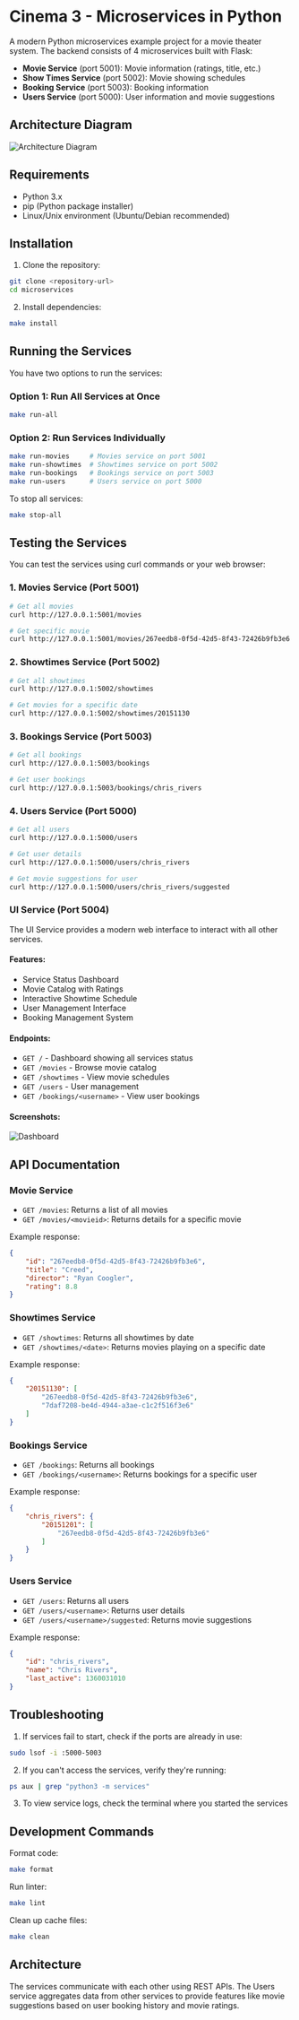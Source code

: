 # Cinema 3 - Microservices in Python

A modern Python microservices example project for a movie theater system. The backend consists of 4 microservices built with Flask:

* **Movie Service** (port 5001): Movie information (ratings, title, etc.)
* **Show Times Service** (port 5002): Movie showing schedules
* **Booking Service** (port 5003): Booking information
* **Users Service** (port 5000): User information and movie suggestions

## Architecture Diagram
![Architecture Diagram](diagram.png)

## Requirements

* Python 3.x
* pip (Python package installer)
* Linux/Unix environment (Ubuntu/Debian recommended)

## Installation

1. Clone the repository:
```bash
git clone <repository-url>
cd microservices
```

2. Install dependencies:
```bash
make install
```

## Running the Services

You have two options to run the services:

### Option 1: Run All Services at Once
```bash
make run-all
```

### Option 2: Run Services Individually
```bash
make run-movies     # Movies service on port 5001
make run-showtimes  # Showtimes service on port 5002
make run-bookings   # Bookings service on port 5003
make run-users      # Users service on port 5000
```

To stop all services:
```bash
make stop-all
```

## Testing the Services

You can test the services using curl commands or your web browser:

### 1. Movies Service (Port 5001)
```bash
# Get all movies
curl http://127.0.0.1:5001/movies

# Get specific movie
curl http://127.0.0.1:5001/movies/267eedb8-0f5d-42d5-8f43-72426b9fb3e6
```

### 2. Showtimes Service (Port 5002)
```bash
# Get all showtimes
curl http://127.0.0.1:5002/showtimes

# Get movies for a specific date
curl http://127.0.0.1:5002/showtimes/20151130
```

### 3. Bookings Service (Port 5003)
```bash
# Get all bookings
curl http://127.0.0.1:5003/bookings

# Get user bookings
curl http://127.0.0.1:5003/bookings/chris_rivers
```

### 4. Users Service (Port 5000)
```bash
# Get all users
curl http://127.0.0.1:5000/users

# Get user details
curl http://127.0.0.1:5000/users/chris_rivers

# Get movie suggestions for user
curl http://127.0.0.1:5000/users/chris_rivers/suggested
```

### UI Service (Port 5004)
The UI Service provides a modern web interface to interact with all other services.

#### Features:
- Service Status Dashboard
- Movie Catalog with Ratings
- Interactive Showtime Schedule
- User Management Interface
- Booking Management System

#### Endpoints:
- `GET /` - Dashboard showing all services status
- `GET /movies` - Browse movie catalog
- `GET /showtimes` - View movie schedules
- `GET /users` - User management
- `GET /bookings/<username>` - View user bookings

#### Screenshots:
![Dashboard](screenshots/dashboard.png)

## API Documentation

### Movie Service
- `GET /movies`: Returns a list of all movies
- `GET /movies/<movieid>`: Returns details for a specific movie

Example response:
```json
{
    "id": "267eedb8-0f5d-42d5-8f43-72426b9fb3e6",
    "title": "Creed",
    "director": "Ryan Coogler",
    "rating": 8.8
}
```

### Showtimes Service
- `GET /showtimes`: Returns all showtimes by date
- `GET /showtimes/<date>`: Returns movies playing on a specific date

Example response:
```json
{
    "20151130": [
        "267eedb8-0f5d-42d5-8f43-72426b9fb3e6",
        "7daf7208-be4d-4944-a3ae-c1c2f516f3e6"
    ]
}
```

### Bookings Service
- `GET /bookings`: Returns all bookings
- `GET /bookings/<username>`: Returns bookings for a specific user

Example response:
```json
{
    "chris_rivers": {
        "20151201": [
            "267eedb8-0f5d-42d5-8f43-72426b9fb3e6"
        ]
    }
}
```

### Users Service
- `GET /users`: Returns all users
- `GET /users/<username>`: Returns user details
- `GET /users/<username>/suggested`: Returns movie suggestions

Example response:
```json
{
    "id": "chris_rivers",
    "name": "Chris Rivers",
    "last_active": 1360031010
}
```

## Troubleshooting

1. If services fail to start, check if the ports are already in use:
```bash
sudo lsof -i :5000-5003
```

2. If you can't access the services, verify they're running:
```bash
ps aux | grep "python3 -m services"
```

3. To view service logs, check the terminal where you started the services

## Development Commands

Format code:
```bash
make format
```

Run linter:
```bash
make lint
```

Clean up cache files:
```bash
make clean
```

## Architecture

The services communicate with each other using REST APIs. The Users service aggregates data from other services to provide features like movie suggestions based on user booking history and movie ratings.
